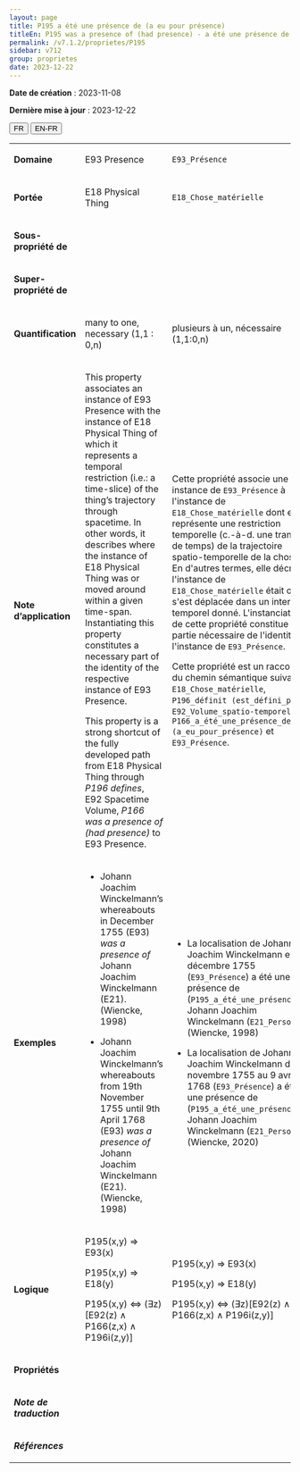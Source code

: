 ```yaml
---
layout: page
title: P195 a été une présence de (a eu pour présence)
titleEn: P195 was a presence of (had presence) - a été une présence de (a eu pour présence)
permalink: /v7.1.2/proprietes/P195
sidebar: v712
group: proprietes
date: 2023-12-22
---
```


**Date de création** : 2023-11-08

**Dernière mise à jour** : 2023-12-22

<div class="lang-buttons">
 <button id="fr" class="activate">FR</button>
 <button id="en-fr">EN-FR</button>
</div>

<table>
<tbody>
<tr>
<td><p><strong>Domaine</strong></p></td>
<td class="en">
<p>E93 Presence</p>
</td>
<td>
<p><code class="language-plaintext highlighter-rouge">E93_Présence</code></p>
</td>
</tr>
<tr>
<td><p><strong>Portée</strong></p></td>
<td class="en">
<p>E18 Physical Thing</p>
</td>
<td>
<p><code class="language-plaintext highlighter-rouge">E18_Chose_matérielle</code></p>
</td>
</tr>
<tr>
<td><p><strong>Sous-propriété de</strong></p></td>
<td class="en">
</td>
<td>
</td>
</tr>
<tr>
<td><p><strong>Super-propriété de</strong></p></td>
<td class="en">
</td>
<td>
</td>
</tr>
<tr>
<td><p><strong>Quantification</strong></p></td>
<td class="en">
<p>many to one, necessary (1,1 : 0,n)</p>
</td>
<td>
<p>plusieurs à un, nécessaire (1,1:0,n)</p>
</td>
</tr>
<tr>
<td><p><strong>Note d’application</strong></p></td>
<td class="en">
<p>This property associates an instance of E93 Presence with the instance of E18 Physical Thing of which it represents a temporal restriction (i.e.: a time-slice) of the thing’s trajectory through spacetime. In other words, it describes where the instance of E18 Physical Thing was or moved around within a given time-span. Instantiating this property constitutes a necessary part of the identity of the respective instance of E93 Presence.<strong></strong></p>
<p>This property is a strong shortcut of the fully developed path from E18 Physical Thing through <em>P196 defines</em>, E92 Spacetime Volume, <em>P166 was a presence of (had presence)</em> to E93 Presence. </p>
</td>
<td>
<p>Cette propriété associe une instance de <code class="language-plaintext highlighter-rouge">E93_Présence</code> à l'instance de <code class="language-plaintext highlighter-rouge">E18_Chose_matérielle</code> dont elle représente une restriction temporelle (c.-à-d. une tranche de temps) de la trajectoire spatio-temporelle de la chose. En d'autres termes, elle décrit où l'instance de <code class="language-plaintext highlighter-rouge">E18_Chose_matérielle</code> était ou s'est déplacée dans un intervalle temporel donné. L'instanciation de cette propriété constitue une partie nécessaire de l'identité de l'instance de <code class="language-plaintext highlighter-rouge">E93_Présence</code>.</p>
<p>Cette propriété est un raccourci du chemin sémantique suivant : <code class="language-plaintext highlighter-rouge">E18_Chose_matérielle</code>, <code class="language-plaintext highlighter-rouge">P196_définit (est_défini_par)</code>, <code class="language-plaintext highlighter-rouge">E92_Volume_spatio-temporel</code>, <code class="language-plaintext highlighter-rouge">P166_a_été_une_présence_de (a_eu_pour_présence)</code> et <code class="language-plaintext highlighter-rouge">E93_Présence</code>.</p>
</td>
</tr>
<tr>
<td><p><strong>Exemples</strong></p></td>
<td class="en">
<ul>
<li><p>Johann Joachim Winckelmann’s whereabouts in December 1755 (E93) <em>was a presence of</em> Johann Joachim Winckelmann (E21). (Wiencke, 1998)</p>
</li>
<li><p>Johann Joachim Winckelmann’s whereabouts from 19th November 1755 until 9th April 1768 (E93) <em>was a presence of</em> Johann Joachim Winckelmann (E21). (Wiencke, 1998)</p>
</li>
</ul>
</td>
<td>
<ul>
<li><p>La localisation de Johann Joachim Winckelmann en décembre 1755 (<code class="language-plaintext highlighter-rouge">E93_Présence</code>) a été une présence de (<code class="language-plaintext highlighter-rouge">P195_a_été_une_présence_de)</code> Johann Joachim Winckelmann (<code class="language-plaintext highlighter-rouge">E21_Personne</code>) (Wiencke, 1998)</p>
</li>
<li><p>La localisation de Johann Joachim Winckelmann du 19 novembre 1755 au 9 avril 1768 (<code class="language-plaintext highlighter-rouge">E93_Présence</code>) a été une présence de (<code class="language-plaintext highlighter-rouge">P195_a_été_une_présence_de</code>) Johann Joachim Winckelmann (<code class="language-plaintext highlighter-rouge">E21_Personne</code>) (Wiencke, 2020)</p>
</li>
</ul>
</td>
</tr>
<tr>
<td><p><strong>Logique</strong></p></td>
<td class="en">
<p>P195(x,y) ⇒ E93(x)</p>
<p>P195(x,y) ⇒ E18(y)</p>
<p>P195(x,y) ⇔ (∃z)[E92(z) ∧ P166(z,x) ∧ P196i(z,y)]</p>
</td>
<td>
<p>P195(x,y) ⇒ E93(x)</p>
<p>P195(x,y) ⇒ E18(y)</p>
<p>P195(x,y) ⇔ (∃z)[E92(z) ∧ P166(z,x) ∧ P196i(z,y)]</p>
</td>
</tr>
<tr>
<td><p><strong>Propriétés</strong></p></td>
<td class="en">
</td>
<td>
</td>
</tr>
<tr>
<td><p><strong><em>Note de traduction</em></strong></p></td>
<td colspan="2">
</td>
</tr>
<tr>
<td><p><strong><em>Références</em></strong></p></td>
<td colspan="2">
<p><em></em></p>
</td>
</tr>
</tbody>
</table>
